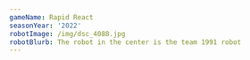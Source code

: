 ```yaml
---
gameName: Rapid React
seasonYear: '2022'
robotImage: /img/dsc_4088.jpg
robotBlurb: The robot in the center is the team 1991 robot
---
```


